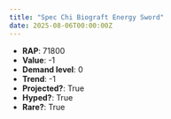 ```yaml
---
title: "Spec Chi Biograft Energy Sword"
date: 2025-08-06T00:00:00Z
---
```

- **RAP**: 71800
- **Value**: -1
- **Demand level**: 0
- **Trend**: -1
- **Projected?**: True
- **Hyped?**: True
- **Rare?**: True
